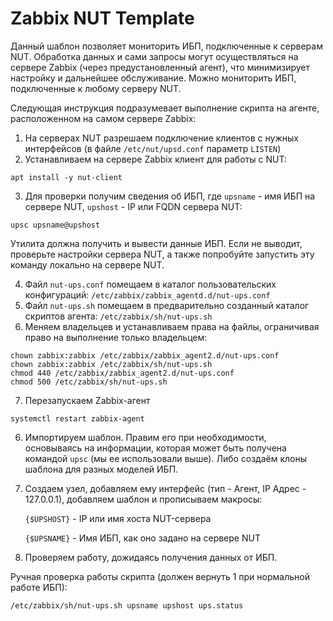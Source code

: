 # Zabbix NUT Template

Данный шаблон позволяет мониторить ИБП, подключенные к серверам NUT. Обработка данных и сами запросы могут осуществляться на сервере Zabbix (через предустановленный агент), что минимизирует настройку и дальнейшее обслуживание. Можно мониторить ИБП, подключенные к любому серверу NUT.

Следующая инструкция подразумевает выполнение скрипта на агенте, расположенном на самом сервере Zabbix:

1. На серверах NUT разрешаем подключение клиентов с нужных интерфейсов (в файле `/etc/nut/upsd.conf` параметр `LISTEN`)
2. Устанавливаем на сервере Zabbix клиент для работы с NUT:
```
apt install -y nut-client
```
3. Для проверки получим сведения об ИБП, где `upsname` - имя ИБП на сервере NUT, `upshost` - IP или FQDN сервера NUT:
```
upsc upsname@upshost
```
Утилита должна получить и вывести данные ИБП. Если не выводит, проверьте настройки сервера NUT, а также попробуйте запустить эту команду локально на сервере NUT.

4. Файл `nut-ups.conf` помещаем в каталог пользовательских конфигураций: `/etc/zabbix/zabbix_agentd.d/nut-ups.conf`
5. Файл `nut-ups.sh` помещаем в предварительно созданный каталог скриптов агента: `/etc/zabbix/sh/nut-ups.sh`
6. Меняем владельцев и устанавливаем права на файлы, ограничивая право на выполнение только владельцем:
```
chown zabbix:zabbix /etc/zabbix/zabbix_agent2.d/nut-ups.conf
chown zabbix:zabbix /etc/zabbix/sh/nut-ups.sh
chmod 440 /etc/zabbix/zabbix_agent2.d/nut-ups.conf
chmod 500 /etc/zabbix/sh/nut-ups.sh
```
7. Перезапускаем Zabbix-агент
```
systemctl restart zabbix-agent
```
6. Импортируем шаблон. Правим его при необходимости, основываясь на информации, которая может быть получена командой `upsc` (мы ее использовали выше). Либо создаём клоны шаблона для разных моделей ИБП.
7. Создаем узел, добавляем ему интерфейс (тип - Агент, IP Адрес - 127.0.0.1), добавляем шаблон и прописываем макросы:

    `{$UPSHOST}` - IP или имя хоста NUT-сервера
   
    `{$UPSNAME}` - Имя ИБП, как оно задано на сервере NUT
   
9. Проверяем работу, дожидаясь получения данных от ИБП.

Ручная проверка работы скрипта (должен вернуть 1 при нормальной работе ИБП):
```
/etc/zabbix/sh/nut-ups.sh upsname upshost ups.status
```
